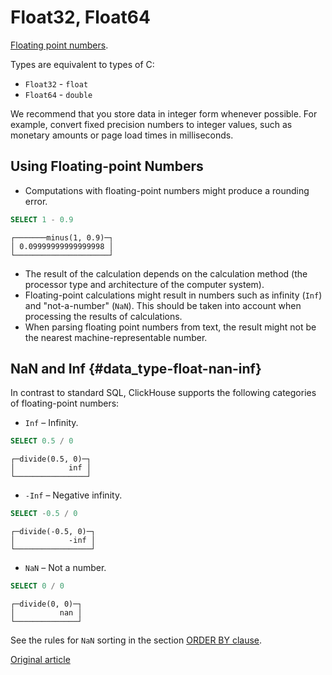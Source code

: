 # Float32, Float64

[Floating point numbers](https://en.wikipedia.org/wiki/IEEE_754).

Types are equivalent to types of C:

- `Float32` - `float`
- `Float64` - `double`

We recommend that you store data in integer form whenever possible. For example, convert fixed precision numbers to integer values, such as monetary amounts or page load times in milliseconds.

## Using Floating-point Numbers

- Computations with floating-point numbers might produce a rounding error.

``` sql
SELECT 1 - 0.9
```

```text
┌───────minus(1, 0.9)─┐
│ 0.09999999999999998 │
└─────────────────────┘
```

- The result of the calculation depends on the calculation method (the processor type and architecture of the computer system).
- Floating-point calculations might result in numbers such as infinity (`Inf`) and "not-a-number" (`NaN`). This should be taken into account when processing the results of calculations.
- When parsing floating point numbers from text, the result might not be the nearest machine-representable number.

## NaN and Inf {#data_type-float-nan-inf}

In contrast to standard SQL, ClickHouse supports the following categories of floating-point numbers:

- `Inf` – Infinity.

``` sql
SELECT 0.5 / 0
```

```text
┌─divide(0.5, 0)─┐
│            inf │
└────────────────┘
```

- `-Inf` – Negative infinity.

``` sql
SELECT -0.5 / 0
```

```text
┌─divide(-0.5, 0)─┐
│            -inf │
└─────────────────┘
```

- `NaN` – Not a number.

```sql
SELECT 0 / 0
```

```text
┌─divide(0, 0)─┐
│          nan │
└──────────────┘
```

  See the rules for `NaN` sorting in the section [ORDER BY clause](../query_language/select.md).


[Original article](https://clickhouse.yandex/docs/en/data_types/float/) <!--hide-->
